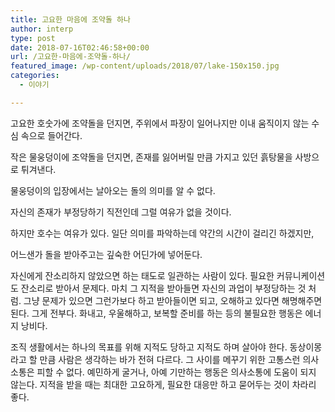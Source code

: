 ```yaml
---
title: 고요한 마음에 조약돌 하나
author: interp
type: post
date: 2018-07-16T02:46:58+00:00
url: /고요한-마음에-조약돌-하나/
featured_image: /wp-content/uploads/2018/07/lake-150x150.jpg
categories:
  - 이야기

---
```

고요한 호숫가에 조약돌을 던지면, 주위에서 파장이 일어나지만 이내 움직이지 않는 수심 속으로 들어간다.
  
작은 물웅덩이에 조약돌을 던지면, 존재를 잃어버릴 만큼 가지고 있던 흙탕물을 사방으로 튀겨낸다.

물웅덩이의 입장에서는 날아오는 돌의 의미를 알 수 없다.
  
자신의 존재가 부정당하기 직전인데 그럴 여유가 없을 것이다.
  
하지만 호수는 여유가 있다. 일단 의미를 파악하는데 약간의 시간이 걸리긴 하겠지만,
  
어느샌가 돌을 받아주고는 깊숙한 어딘가에 넣어둔다.

자신에게 잔소리하지 않았으면 하는 태도로 일관하는 사람이 있다. 필요한 커뮤니케이션도 잔소리로 받아서 문제다. 마치 그 지적을 받아들면 자신의 과업이 부정당하는 것 처럼. 그냥 문제가 있으면 그런가보다 하고 받아들이면 되고, 오해하고 있다면 해명해주면 된다. 그게 전부다. 화내고, 우울해하고, 보복할 준비를 하는 등의 불필요한 행동은 에너지 낭비다.

조직 생활에서는 하나의 목표를 위해 지적도 당하고 지적도 하며 살아야 한다. 동상이몽라고 할 만큼 사람은 생각하는 바가 전혀 다르다. 그 사이를 메꾸기 위한 고통스런 의사소통은 피할 수 없다. 예민하게 굴거나, 아예 기만하는 행동은 의사소통에 도움이 되지 않는다. 지적을 받을 때는 최대한 고요하게, 필요한 대응만 하고 묻어두는 것이 차라리 좋다.
